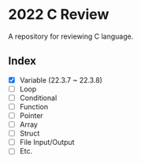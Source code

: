 # 2022 C Review

A repository for reviewing C language.

## Index

- [x] Variable (22.3.7 ~ 22.3.8)
- [ ] Loop
- [ ] Conditional
- [ ] Function
- [ ] Pointer
- [ ] Array
- [ ] Struct
- [ ] File Input/Output
- [ ] Etc.
